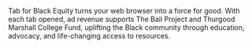 <div>Tab for Black Equity turns your web browser into a force for good. With each tab opened, ad revenue supports The Bail Project and Thurgood Marshall College Fund, uplifting the Black community through education, advocacy, and life-changing access to resources.</div>
